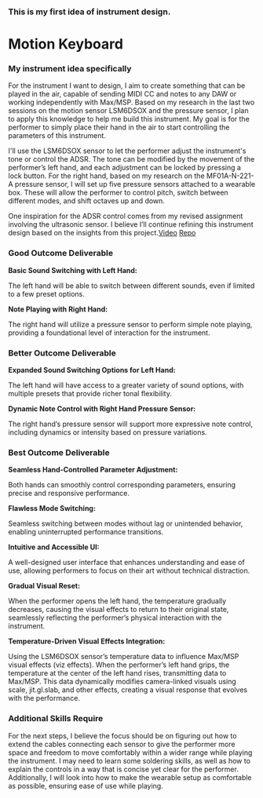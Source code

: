 ### This is my first idea of instrument design.

# Motion Keyboard


### My instrument idea specifically

For the instrument I want to design, I aim to create something that can be played in the air, capable of sending MIDI CC and notes to any DAW or working independently with Max/MSP. Based on my research in the last two sessions on the motion sensor LSM6DSOX and the pressure sensor, I plan to apply this knowledge to help me build this instrument. My goal is for the performer to simply place their hand in the air to start controlling the parameters of this instrument.

I'll use the LSM6DSOX sensor to let the performer adjust the instrument's tone or control the ADSR. The tone can be modified by the movement of the performer’s left hand, and each adjustment can be locked by pressing a lock button. For the right hand, based on my research on the MF01A-N-221-A pressure sensor, I will set up five pressure sensors attached to a wearable box. These will allow the performer to control pitch, switch between different modes, and shift octaves up and down.

One inspiration for the ADSR control comes from my revised assignment involving the ultrasonic sensor. I believe I’ll continue refining this instrument design based on the insights from this project.[Video](https://drive.google.com/drive/folders/103PamP4QufTZJQmk1LSWuOoSu0nwhBnQ?usp=share_link) [Repo](https://github.com/DeshuiY/EP-390_Distance-based-Musical-Instrument)




### Good Outcome Deliverable

**Basic Sound Switching with Left Hand:**

The left hand will be able to switch between different sounds, even if limited to a few preset options.

**Note Playing with Right Hand:**

The right hand will utilize a pressure sensor to perform simple note playing, providing a foundational level of interaction for the instrument.

### Better Outcome Deliverable

**Expanded Sound Switching Options for Left Hand:** 

The left hand will have access to a greater variety of sound options, with multiple presets that provide richer tonal flexibility.

**Dynamic Note Control with Right Hand Pressure Sensor:** 

The right hand’s pressure sensor will support more expressive note control, including dynamics or intensity based on pressure variations.


### Best Outcome Deliverable

**Seamless Hand-Controlled Parameter Adjustment:**

Both hands can smoothly control corresponding parameters, ensuring precise and responsive performance.

**Flawless Mode Switching:**

Seamless switching between modes without lag or unintended behavior, enabling uninterrupted performance transitions.

**Intuitive and Accessible UI:** 

A well-designed user interface that enhances understanding and ease of use, allowing performers to focus on their art without technical distraction.

**Gradual Visual Reset:** 

When the performer opens the left hand, the temperature gradually decreases, causing the visual effects to return to their original state, seamlessly reflecting the performer’s physical interaction with the instrument.

**Temperature-Driven Visual Effects Integration:** 

Using the LSM6DSOX sensor’s temperature data to influence Max/MSP visual effects (viz effects). When the performer’s left hand grips, the temperature at the center of the left hand rises, transmitting data to Max/MSP. This data dynamically modifies camera-linked visuals using scale, jit.gl.slab, and other effects, creating a visual response that evolves with the performance.

### Additional Skills Require 

For the next steps, I believe the focus should be on figuring out how to extend the cables connecting each sensor to give the performer more space and freedom to move comfortably within a wider range while playing the instrument. I may need to learn some soldering skills, as well as how to explain the controls in a way that is concise yet clear for the performer. Additionally, I will look into how to make the wearable setup as comfortable as possible, ensuring ease of use while playing.
